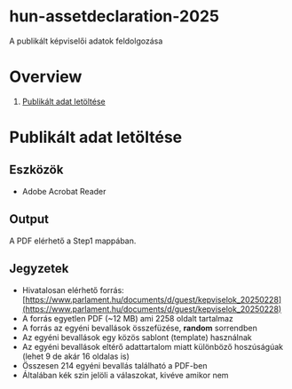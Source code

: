 # hun-assetdeclaration-2025

A publikált képviselői adatok feldolgozása

# Overview

1. [Publikált adat letöltése](#publikált-adat-letöltése)

# Publikált adat letöltése

## Eszközök

* Adobe Acrobat Reader

## Output

A PDF elérhető a Step1 mappában.

## Jegyzetek

* Hivatalosan elérhető forrás: [https://www.parlament.hu/documents/d/guest/kepviselok_20250228](https://www.parlament.hu/documents/d/guest/kepviselok_20250228)
* A forrás egyetlen PDF (~12 MB) ami 2258 oldalt tartalmaz
* A forrás az egyéni bevallások összefüzése, **random** sorrendben
* Az egyéni bevallások egy közös sablont (template) használnak
* Az egyéni bevallások eltérő adattartalom miatt különböző hoszúságúak (lehet 9 de akár 16 oldalas is)
* Összesen 214 egyéni bevallás található a PDF-ben
* Általában kék szin jelöli a válaszokat, kivéve amikor nem